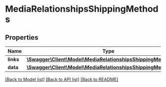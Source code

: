 # MediaRelationshipsShippingMethods

## Properties
Name | Type | Description | Notes
------------ | ------------- | ------------- | -------------
**links** | [**\Swagger\Client\Model\MediaRelationshipsShippingMethodsLinks**](MediaRelationshipsShippingMethodsLinks.md) |  | [optional] 
**data** | [**\Swagger\Client\Model\MediaRelationshipsShippingMethodsData[]**](MediaRelationshipsShippingMethodsData.md) |  | [optional] 

[[Back to Model list]](../../README.md#documentation-for-models) [[Back to API list]](../../README.md#documentation-for-api-endpoints) [[Back to README]](../../README.md)

